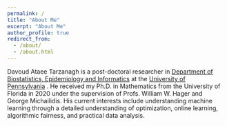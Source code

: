 ```yaml
---
permalink: /
title: "About Me"
excerpt: "About Me"
author_profile: true
redirect_from: 
  - /about/
  - /about.html
---
```


Davoud Ataee Tarzanagh is a post-doctoral researcher in [Department of Biostatistics, Epidemiology and Informatics](https://www.dbei.med.upenn.edu/) at the [University of Pennsylvania](https://www.upenn.edu/) . He received my Ph.D. in Mathematics from the University of Florida in 2020 under the supervision of Profs. William W. Hager and George Michailidis.  His current interests include understanding machine learning through a detailed understanding of optimization, online learning, algorithmic fairness, and practical data analysis. 

